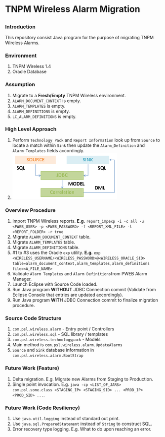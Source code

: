 # TNPM Wireless Alarm Migration

## 

### Introduction

This repository consist Java program for the purpose of migrating TNPM Wireless Alarms.

### Environment

1. TNPM Wireless 1.4
2. Oracle Database

### Assumption

1. Migrate to a **Fresh/Empty** TNPM Wireless environment.
2. `ALARM_DOCUMENT_CONTEXT` is empty.
3. `ALARM_TEMPLATES` is empty.
4. `ALARM_DEFINITIONS` is empty.
5. `LC_ALARM_DEFINITIONS` is empty.

### High Level Approach
1. Perform `Technology Pack` and `Report Information` look up from `Source` to locate a match within `Sink` then update the `Alarm_Definition` and `Alarm_Templates` fields accordingly. 
2. ![High Level Workflow](./high-level-workflow.png)

### Overview Procedure

1. Import TNPM Wireless reports. **E.g.** `report_impexp -i -c all -u <PWEB_USER> -p <PWEB_PASSWORD> -f <REPORT_XML_FILE> -l <REPORT_FOLDER> -r true`
2. Migrate `ALARM_DOCUMENT_CONTEXT` table.
2. Migrate `ALARM_TEMPLATES` table.
3. Migrate `ALARM_DEFINITIONS` table.
4. #1 to #3 uses the Oracle `exp` utility. **E.g.** `exp <WIRELESS_USERNAME/<WIRELESS_PASSWORD>@<WIRELESS_ORACLE_SID> table=alarm_document_context,alarm_templates,alarm_definitions file=<A_FILE_NAME>` 
5. Validate `Alarm Templates` and `Alarm Definitions`from PWEB Alarm Manager.
6. Launch Eclipse with Source Code loaded.
7. Run Java program **WITHOUT** JDBC Connection commit (Validate from Eclipse Console that entries are updated accordingly).
8. Run Java program **WITH** JDBC Connection commit to finalize migration procedure. 

### Source Code Structure

1. `com.psl.wireless.alarm` - Entry point / Controllers
2. `com.psl.wireless.sql` - SQL library / templates
3. `com.psl.wireless.technologypack` - Models
4. Main method is `com.psl.wireless.alarm.UpdateAlarms`
5. `Source` and `Sink` database information in `com.psl.wireless.alarm.BootStrap`

### Future Work (Feature)
1. Delta migration. E.g. Migrate new Alarms from Staging to Production.
2. Single point invocation. E.g. `java -cp <LIST_OF_JARS> com.psl.some.class <STAGING_IP> <STAGING_SID> ... <PROD_IP> <PROD_SID> ...`.

### Future Work (Code Resiliency)
1. Use `java.util.logging` instead of standard out print.
2. Use `java.sql.PreparedStatement` instead of `String` to construct SQL.
3. Error recovery type logging. E.g. What to do upon reaching an error.
